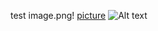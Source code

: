 test
image.png!
[picture](../../../../Pictures/Screenpresso/2023-04-24_17h05_08.png)
![Alt text](../../../../Pictures/Screenpresso/2023-04-23_22h35_22.png)